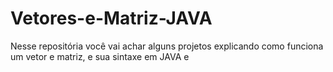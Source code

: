 # Vetores-e-Matriz-JAVA
Nesse repositória você vai achar alguns projetos explicando como funciona um vetor e matriz,  e sua sintaxe em JAVA e 
